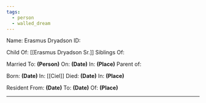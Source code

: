 ```yaml
---
tags:
  - person
  - walled_dream
---
```

Name: Erasmus Dryadson
ID:

Child Of: [[Erasmus Dryadson Sr.]]
Siblings Of:

Married To: **(Person)** On: **(Date)** In: **(Place)**
Parent of: 

Born: **(Date)** In: [[Ciel]]
Died: **(Date)** In: **(Place)**

Resident From: **(Date)** To: **(Date)** Of: **(Place)**


---

